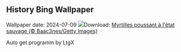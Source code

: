 ## History Bing Wallpaper
Wallpaper date: 2024-07-09
![](https://www.bing.com/th?id=OHR.NorwayBlueberries_FR-CA7308941830_UHD.jpg&w=1000)Download: [Myrtilles poussant à l'état sauvage (© Baac3nes/Getty Images)](https://www.bing.com/th?id=OHR.NorwayBlueberries_FR-CA7308941830_UHD.jpg)

Auto get programm by LtgX
